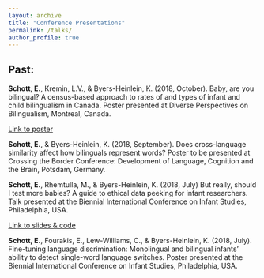 ```yaml
---
layout: archive
title: "Conference Presentations"
permalink: /talks/
author_profile: true
---
```






Past:
-----

**Schott, E.**, Kremin, L.V., & Byers-Heinlein, K. (2018, October). Baby, are you bilingual? A census-based approach to rates of and types of infant and child bilingualism in Canada. Poster presented at Diverse Perspectives on Bilingualism, Montreal, Canada.

[Link to poster](https://osf.io/4gekn/)


**Schott, E.**, & Byers-Heinlein, K. (2018, September). Does cross-language similarity affect how bilinguals represent words? Poster to be presented at Crossing the Border Conference: Development of Language, Cognition and the Brain, Potsdam, Germany.


**Schott, E.**, Rhemtulla, M., & Byers-Heinlein, K. (2018, July) But really, should I test more babies? A guide to ethical data peeking for infant researchers. Talk presented at the Biennial International Conference on Infant Studies, Philadelphia, USA.

[Link to slides & code](https://osf.io/cb6hw/)


**Schott, E.**, Fourakis, E., Lew-Williams, C., & Byers-Heinlein, K. (2018, July). Fine-tuning language discrimination: Monolingual and bilingual infants’ ability to detect single-word language switches. Poster presented at the Biennial International Conference on Infant Studies, Philadelphia, USA.
